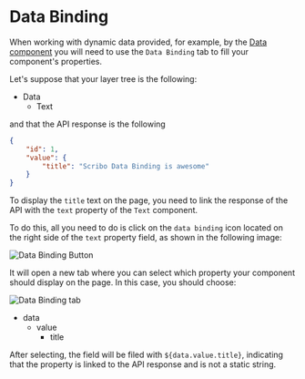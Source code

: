 # Data Binding 

When working with dynamic data provided, for example, by the [Data component](/components/data) you will need to use the `Data Binding` tab to fill your component's properties.

Let's suppose that your layer tree is the following:

- Data
    - Text

and that the API response is the following

```json
{
    "id": 1,
    "value": {
        "title": "Scribo Data Binding is awesome"
    }
}
```

To display the `title` text on the page, you need to link the response of the API with the `text` property of the `Text` component. 

To do this, all you need to do is click on the `data binding` icon located on the right side of the `text` property field, as shown in the following image:

![Data Binding Button](assets/data-binding-button.png)

It will open a new tab where you can select which property your component should display on the page. In this case, you should choose:

![Data Binding tab](assets/data-binding-tab.png)

- data
    - value
        - title

After selecting, the field will be filed with `${data.value.title}`, indicating that the property is linked to the API response and is not a static string.